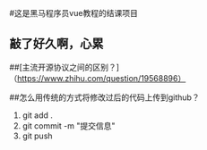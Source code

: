 #这是黑马程序员vue教程的结课项目

## 敲了好久啊，心累
##[主流开源协议之间的区别？]（https://www.zhihu.com/question/19568896）

##怎么用传统的方式将修改过后的代码上传到github？
1. git add .
2. git commit -m "提交信息"
3. git push